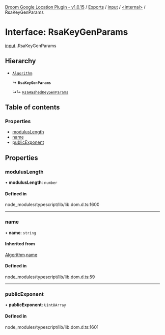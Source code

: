 [Droom Google Location Plugin - v1.0.15](../README.md) / [Exports](../modules.md) / [input](../modules/input.md) / [<internal\>](../modules/input._internal_.md) / RsaKeyGenParams

# Interface: RsaKeyGenParams

[input](../modules/input.md).[<internal>](../modules/input._internal_.md).RsaKeyGenParams

## Hierarchy

- [`Algorithm`](input._internal_.Algorithm.md)

  ↳ **`RsaKeyGenParams`**

  ↳↳ [`RsaHashedKeyGenParams`](input._internal_.RsaHashedKeyGenParams.md)

## Table of contents

### Properties

- [modulusLength](input._internal_.RsaKeyGenParams.md#moduluslength)
- [name](input._internal_.RsaKeyGenParams.md#name)
- [publicExponent](input._internal_.RsaKeyGenParams.md#publicexponent)

## Properties

### modulusLength

• **modulusLength**: `number`

#### Defined in

node_modules/typescript/lib/lib.dom.d.ts:1600

___

### name

• **name**: `string`

#### Inherited from

[Algorithm](input._internal_.Algorithm.md).[name](input._internal_.Algorithm.md#name)

#### Defined in

node_modules/typescript/lib/lib.dom.d.ts:59

___

### publicExponent

• **publicExponent**: `Uint8Array`

#### Defined in

node_modules/typescript/lib/lib.dom.d.ts:1601
